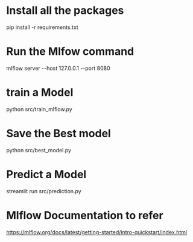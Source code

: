 # Install all the packages
pip install -r requirements.txt

# Run the Mlfow command
mlflow server --host 127.0.0.1 --port 8080

# train a Model 
python src/train_mlflow.py

# Save the Best model
python src/best_model.py

# Predict a Model
streamlit run src/prediction.py

# Mlflow Documentation to refer
https://mlflow.org/docs/latest/getting-started/intro-quickstart/index.html
